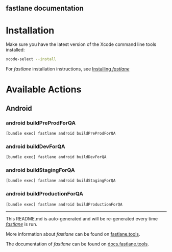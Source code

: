 fastlane documentation
----

# Installation

Make sure you have the latest version of the Xcode command line tools installed:

```sh
xcode-select --install
```

For _fastlane_ installation instructions, see [Installing _fastlane_](https://docs.fastlane.tools/#installing-fastlane)

# Available Actions

## Android

### android buildPreProdForQA

```sh
[bundle exec] fastlane android buildPreProdForQA
```



### android buildDevForQA

```sh
[bundle exec] fastlane android buildDevForQA
```



### android buildStagingForQA

```sh
[bundle exec] fastlane android buildStagingForQA
```



### android buildProductionForQA

```sh
[bundle exec] fastlane android buildProductionForQA
```



----

This README.md is auto-generated and will be re-generated every time [_fastlane_](https://fastlane.tools) is run.

More information about _fastlane_ can be found on [fastlane.tools](https://fastlane.tools).

The documentation of _fastlane_ can be found on [docs.fastlane.tools](https://docs.fastlane.tools).

